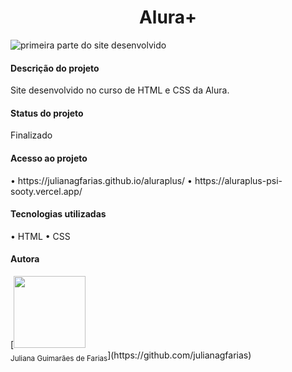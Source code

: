 <h1 align="center"> Alura+</h1>

![primeira parte do site desenvolvido](https://github.com/julianagfarias/aluraplus/assets/41305417/3f7f5001-643c-486b-9159-e6a1a5073369)

<h4>Descrição do projeto</h2>
Site desenvolvido no curso de HTML e CSS da Alura.

<h4>Status do projeto</h2>
Finalizado

<h4>Acesso ao projeto</h4>
• https://julianagfarias.github.io/aluraplus/
• https://aluraplus-psi-sooty.vercel.app/

<h4>Tecnologias utilizadas</h4>
• HTML
• CSS

<h4>Autora</h4>
[<img loading="lazy" src="https://avatars.githubusercontent.com/u/41305417?v=4" width=115><br><sub>Juliana Guimarães de Farias</sub>](https://github.com/julianagfarias)
